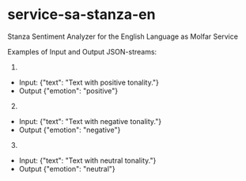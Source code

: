 # service-sa-stanza-en
Stanza Sentiment Analyzer for the English Language as Molfar Service

Examples of Input and Output JSON-streams:

1)
- Input:
{"text": "Text with positive tonality."}
- Output
{"emotion": "positive"}

2)
- Input:
{"text": "Text with negative tonality."}
- Output
{"emotion": "negative"}

3)
- Input:
{"text": "Text with neutral tonality."}
- Output
{"emotion": "neutral"}
